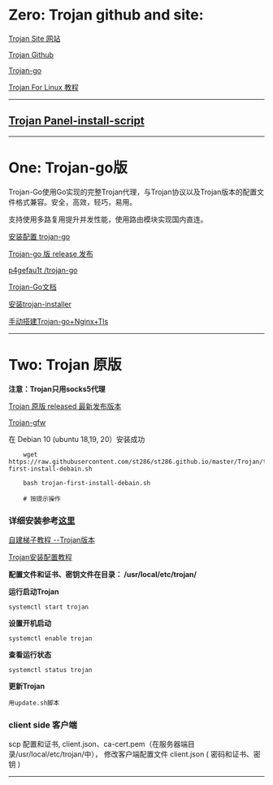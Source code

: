 


# Zero: Trojan github and site:


[Trojan Site 网站](https://trojan-gfw.github.io/trojan/)

[Trojan Github](https://github.com/trojan-gfw/trojan)

[Trojan-go ](https://github.com/p4gefau1t/trojan-go)

[Trojan For Linux 教程](https://xbsj6143.xyz/pagesv2/download-linux.html)

----------

## [Trojan Panel-install-script](https://github.com/trojanpanel/install-script)

----------
#  One: Trojan-go版


Trojan-Go使用Go实现的完整Trojan代理，与Trojan协议以及Trojan版本的配置文件格式兼容。安全，高效，轻巧，易用。

支持使用多路复用提升并发性能，使用路由模块实现国内直连。

[ 安装配置 trojan-go ](./install-trojan-go.md)

[Trojan-go 版 release 发布](https://github.com/p4gefau1t/trojan-go/releases)
 
 
[ p4gefau1t /trojan-go ](https://github.com/p4gefau1t/trojan-go)


[Trojan-Go文档](https://p4gefau1t.github.io/trojan-go/)

 
[安装trojan-installer](https://github.com/Jrohy/trojan)
 

[手动搭建Trojan-go+Nginx+Tls](https://jeanniestudio.top/2020/07/17/手动搭建Trojan-go+Nginx+Tls%20-%20副本/)
 



----------
#  Two: Trojan 原版

**注意：Trojan只用socks5代理**

[Trojan 原版 released 最新发布版本](https://github.com/trojan-gfw/trojan/releases/)

[Trojan-gfw](https://github.com/trojan-gfw/trojan)


在 Debian 10 (ubuntu 18,19, 20）安装成功
```shell
    wget https://raw.githubusercontent.com/st286/st286.github.io/master/Trojan/trojan-first-install-debain.sh
    
    bash trojan-first-install-debain.sh
    
    # 按提示操作
```
### 详细安装参考[这里](./install.md)
    
    
 [自建梯子教程 --Trojan版本](https://trojan-tutor.github.io/2019/04/10/p41.html)
 
 [Trojan安装配置教程](https://qoant.com/2019/04/vps-with-trojan/)

**配置文件和证书、密钥文件在目录： /usr/local/etc/trojan/**


**运行启动Trojan**

    systemctl start trojan

**设置开机启动**

    systemctl enable trojan

**查看运行状态**

    systemctl status trojan
    
 **更新Trojan**
 
    用update.sh脚本

### client side 客户端

scp 配置和证书, client.json、ca-cert.pem（在服务器端目录/usr/local/etc/trojan/中）， 修改客户端配置文件 client.json ( 密码和证书、密钥 )

 
 
 ------------------
 
 
